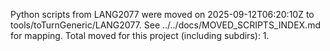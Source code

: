 Python scripts from LANG2077 were moved on 2025-09-12T06:20:10Z to tools/toTurnGeneric/LANG2077.
See ../../docs/MOVED_SCRIPTS_INDEX.md for mapping.
Total moved for this project (including subdirs): 1.
